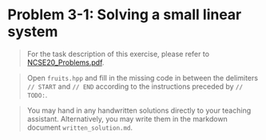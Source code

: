 # Problem 3-1: Solving a small linear system

> For the task description of this exercise, please refer to [NCSE20_Problems.pdf](
https://www.sam.math.ethz.ch/~grsam/NCSE20/HOMEWORK/NCSE20_Problems.pdf). 

> Open `fruits.hpp` and fill in the missing code in between the delimiters `// START` and `// END` according to the instructions preceded by `// TODO:`.

> You may hand in any handwritten solutions directly to your teaching assistant. Alternatively, you may write them in the markdown document `written_solution.md`.
